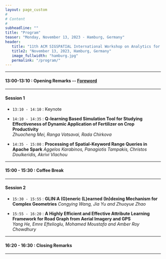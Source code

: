 ```yaml
---
layout: page_custom
#
# Content
#
subheadline: ""
title: "Program"
teaser: "Monday, November 13, 2023 - Hamburg, Germany"
header:
   title: "11th ACM SIGSPATIAL International Workshop on Analytics for Big Geospatial Data (BigSpatial 2022)"
   title2: "November 13, 2023, Hamburg, Germany"
   image_fullwidth: "hamburg.jpg"
   permalink: "/program/"
---
```



---------------------------------------

#### 13:00-13:10 : Opening Remarks -- [Foreword](docs/Frontmatter_BigSpatial23.pdf)

---------------------------------------

#### Session 1

* `13:10 - 14:10` : Keynote

* `14:10 - 14:35` : **Q-learning Based Simulation Tool for Studying Effectiveness of Dynamic Application of Fertilizer on Crop Productivity**   
  *Zhuocheng Mei, Ranga Vatsavai, Rada Chirkova*

* `14:35 - 15:00` : **Processing of Spatial-Keyword Range Queries in Apache Spark**
  *Aggelos Karabinos, Panagiotis Tampakis, Christos Doulkeridis, Akrivi Vlachou*

---------------------------------------

#### 15:00 - 15:30 : Coffee Break

---------------------------------------

#### Session 2

 * `15:30 - 15:55` : **GLIN:A (G)eneric (L)earned (In)dexing Mechanism for Complex Geometries**
   *Congying Wang, Jia Yu and Zhuoyue Zhao*

* `15:55 - 16:20` : **A Highly Efficient and Effective Attribute Learning Framework for Road Graph from Aerial Imagery and GPS**  
*Yang He, Emre Eftelioglu, Mohamed Moustafa and Amber Roy Chowdhury*


---------------------------------------

#### 16:20 - 16:30 : Closing Remarks

---------------------------------------

<br />





